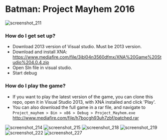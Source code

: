 # Batman: Project Mayhem 2016 #
![screenshot_211](https://user-images.githubusercontent.com/16856101/31992251-c6ccaeec-b947-11e7-9414-39a18b8553e9.png)



### How do I get set up? ###

* Download 2013 version of Visual studio. Must be 2013 version. 
* Download and install XNA: https://www.mediafire.com/file/3jbl04n3560dfmx/XNA%20Game%20Studio%204.0.4.zip
* Open Sln file in visual studio. 
* Start debug

### How do I play the game? ### 
* If you want to play the latest version of the game, you can clone this repo, open it in Visual Studio 2013, with XNA installed and click 'Play'. 
* You can also download the full game in a rar file, and navigate to `Project_mayhem > Bin > x86 > Debug > Project_Mayhem.exe`
http://www.mediafire.com/file/h7bocgh93uh7zbf/patched.rar

![screenshot_214](https://user-images.githubusercontent.com/16856101/31992257-c738208c-b947-11e7-9e46-1303ed719e29.png)
![screenshot_215](https://user-images.githubusercontent.com/16856101/31992258-c761c5a4-b947-11e7-852d-95e477c74cd1.png)
![screenshot_218](https://user-images.githubusercontent.com/16856101/31992260-c7d6f16c-b947-11e7-83c0-8b87c085591b.png)
![screenshot_219](https://user-images.githubusercontent.com/16856101/31992261-c7f8c076-b947-11e7-8f2f-026cea8e76b7.png)
![screenshot_222](https://user-images.githubusercontent.com/16856101/31992247-c6658712-b947-11e7-83b1-67a1baf4f793.png)
![screenshot_227](https://user-images.githubusercontent.com/16856101/31992707-fe6d9c2a-b948-11e7-8d1c-7f4aa6e18b71.png)
